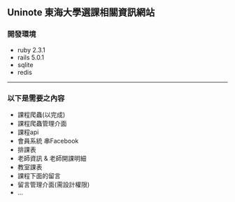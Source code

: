 Uninote 東海大學選課相關資訊網站
-----------------
### 開發環境
* ruby 2.3.1
* rails 5.0.1
* sqlite
* redis
-----------------
### 以下是需要之內容

* 課程爬蟲(以完成)
* 課程爬蟲管理介面
* 課程api
* 會員系統 串Facebook
* 排課表
* 老師資訊 & 老師開課明細
* 教室課表
* 課程下面的留言
* 留言管理介面(需設計權限)
* ...
